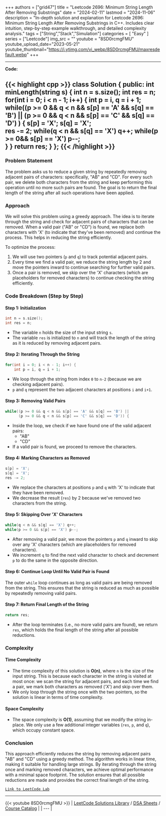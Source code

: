 
+++
authors = ["grid47"]
title = "Leetcode 2696: Minimum String Length After Removing Substrings"
date = "2024-02-11"
lastmod = "2024-11-06"
description = "In-depth solution and explanation for Leetcode 2696: Minimum String Length After Removing Substrings in C++. Includes clear intuition, step-by-step example walkthrough, and detailed complexity analysis."
tags = ["String","Stack","Simulation"]
categories = [
    "Easy"
]
series = ["Leetcode"]
img_src = ""
youtube = "8SD0rcmgFMU"
youtube_upload_date="2023-05-21"
youtube_thumbnail="https://i.ytimg.com/vi_webp/8SD0rcmgFMU/maxresdefault.webp"
+++



---
**Code:**

{{< highlight cpp >}}
class Solution {
public:
    int minLength(string s) {
        int n = s.size();
        int res = n;
        for(int i = 0; i < n - 1; i++) {
            int p = i, q = i + 1;
            while((p >= 0 && q < n && s[p] == 'A' && s[q] == 'B') ||
               (p >= 0 && q < n && s[p] == 'C' && s[q] == 'D') ) {
                s[p] = 'X';
                s[q] = 'X';                
                res -= 2;
                while(q < n && s[q] == 'X') q++;
                while(p >= 0&& s[p] == 'X') p--;                
            }
        }
        return res;
    }
};
{{< /highlight >}}
---

### Problem Statement

The problem asks us to reduce a given string by repeatedly removing adjacent pairs of characters: specifically, "AB" and "CD". For every such pair, we delete both characters from the string and keep performing this operation until no more such pairs are found. The goal is to return the final length of the string after all such operations have been applied.

### Approach

We will solve this problem using a greedy approach. The idea is to iterate through the string and check for adjacent pairs of characters that can be removed. When a valid pair ("AB" or "CD") is found, we replace both characters with 'X' (to indicate that they've been removed) and continue the process. This helps in reducing the string efficiently.

To optimize the process:
1. We will use two pointers (`p` and `q`) to track potential adjacent pairs.
2. Every time we find a valid pair, we reduce the string length by 2 and move the pointers inward to continue searching for further valid pairs.
3. Once a pair is removed, we skip over the 'X' characters (which are placeholders for removed characters) to continue checking the string efficiently.

### Code Breakdown (Step by Step)

#### Step 1: Initialization

```cpp
int n = s.size();
int res = n;
```

- The variable `n` holds the size of the input string `s`.
- The variable `res` is initialized to `n` and will track the length of the string as it is reduced by removing adjacent pairs.

#### Step 2: Iterating Through the String

```cpp
for(int i = 0; i < n - 1; i++) {
    int p = i, q = i + 1;
```

- We loop through the string from index `0` to `n-2` (because we are checking adjacent pairs).
- `p` and `q` represent the two adjacent characters at positions `i` and `i+1`.

#### Step 3: Removing Valid Pairs

```cpp
while((p >= 0 && q < n && s[p] == 'A' && s[q] == 'B') ||
      (p >= 0 && q < n && s[p] == 'C' && s[q] == 'D')) {
```

- Inside the loop, we check if we have found one of the valid adjacent pairs:
  - "AB"
  - "CD"
- If a valid pair is found, we proceed to remove the characters.

#### Step 4: Marking Characters as Removed

```cpp
s[p] = 'X';
s[q] = 'X';
res -= 2;
```

- We replace the characters at positions `p` and `q` with 'X' to indicate that they have been removed.
- We decrease the result (`res`) by 2 because we've removed two characters from the string.

#### Step 5: Skipping Over 'X' Characters

```cpp
while(q < n && s[q] == 'X') q++;
while(p >= 0 && s[p] == 'X') p--;
```

- After removing a valid pair, we move the pointers `p` and `q` inward to skip over any 'X' characters (which are placeholders for removed characters).
- We increment `q` to find the next valid character to check and decrement `p` to do the same in the opposite direction.

#### Step 6: Continue Loop Until No Valid Pair is Found

The outer `while` loop continues as long as valid pairs are being removed from the string. This ensures that the string is reduced as much as possible by repeatedly removing valid pairs.

#### Step 7: Return Final Length of the String

```cpp
return res;
```

- After the loop terminates (i.e., no more valid pairs are found), we return `res`, which holds the final length of the string after all possible reductions.

### Complexity

#### Time Complexity

- The time complexity of this solution is **O(n)**, where `n` is the size of the input string. This is because each character in the string is visited at most once: we scan the string for adjacent pairs, and each time we find a pair, we mark both characters as removed ('X') and skip over them.
- We only loop through the string once with the two pointers, so the solution is linear in terms of time complexity.

#### Space Complexity

- The space complexity is **O(1)**, assuming that we modify the string in-place. We only use a few additional integer variables (`res`, `p`, and `q`), which occupy constant space.

### Conclusion

This approach efficiently reduces the string by removing adjacent pairs "AB" and "CD" using a greedy method. The algorithm works in linear time, making it suitable for handling large strings. By iterating through the string once and marking removed characters, we achieve optimal performance with a minimal space footprint. The solution ensures that all possible reductions are made and provides the correct final length of the string.

[`Link to LeetCode Lab`](https://leetcode.com/problems/minimum-string-length-after-removing-substrings/description/)

---
{{< youtube 8SD0rcmgFMU >}}
| [LeetCode Solutions Library](https://grid47.xyz/leetcode/) / [DSA Sheets](https://grid47.xyz/sheets/) / [Course Catalog](https://grid47.xyz/courses/) |
| --- |
